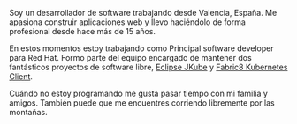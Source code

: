 Soy un desarrollador de software trabajando desde Valencia, España.
Me apasiona construir aplicaciones web y llevo haciéndolo de forma profesional desde hace más de 15 
años.

En estos momentos estoy trabajando como Principal software developer para Red Hat.
Formo parte del equipo encargado de mantener dos fantásticos proyectos de software libre,
[Eclipse JKube](https://github.com/eclipse/jkube "Plugins Java de Maven y Gradle para Kubernetes") y
[Fabric8 Kubernetes Client](https://github.com/fabric8io/kubernetes-client "Cliente Java para Kubernetes").

Cuándo no estoy programando me gusta pasar tiempo con mi familia y amigos. También puede que me 
encuentres corriendo libremente por las montañas.
